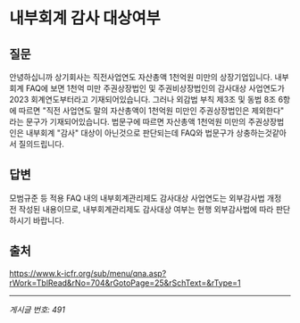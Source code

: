 # 내부회계 감사 대상여부

## 질문
안녕하십니까
상기회사는 직전사업연도 자산총액 1천억원 미만의 상장기업입니다.
내부회계 FAQ에 보면 1천억 미만 주권상장법인 및 주권비상장법인의 감사대상 사업연도가 2023 회계연도부터라고 기재되어있습니다.
그러나 외감법 부칙 제3조 및 동법 8조 6항에 따르면 "직전 사업연도 말의 자산총액이 1천억원 미만인 주권상장법인은 제외한다" 라는 문구가 기재되어있습니다.
법문구에 따르면 자산총액 1천억원 미만의 주권상장법인은 내부회계 "감사" 대상이 아닌것으로 판단되는데
FAQ와 법문구가 상충하는것같아서 질의드립니다.

## 답변
모범규준 등 적용 FAQ 내의 내부회계관리제도 감사대상 사업연도는 외부감사법 개정 전 작성된 내용이므로, 내부회계관리제도 감사대상 여부는 현행 외부감사법에 따라 판단하시기 바랍니다.

## 출처
https://www.k-icfr.org/sub/menu/qna.asp?rWork=TblRead&rNo=704&rGotoPage=25&rSchText=&rType=1

---
*게시글 번호: 491*
